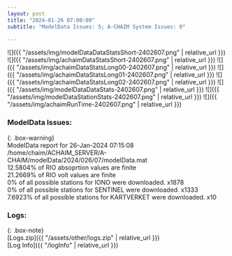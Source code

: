 ```yaml
---
layout: post
title: "2024-01-26 07:00:00"
subtitle: "ModelData Issues: 5; A-CHAIM System Issues: 0"

---
```


![]({{ "/assets/img/modelDataDataStatsShort-2402607.png" | relative_url }})
![]({{ "/assets/img/achaimDataStatsShort-2402607.png" | relative_url }})
![]({{ "/assets/img/achaimDataStatsLong00-2402607.png" | relative_url }})
![]({{ "/assets/img/achaimDataStatsLong01-2402607.png" | relative_url }})
![]({{ "/assets/img/achaimDataStatsLong02-2402607.png" | relative_url }})
![]({{ "/assets/img/modelDataDataStats-2402607.png" | relative_url }})
![]({{ "/assets/img/modelDataStationStats-2402607.png" | relative_url }})
![]({{ "/assets/img/achaimRunTime-2402607.png" | relative_url }})


### ModelData Issues:  
  
{: .box-warning}  
 ModelData report for 26-Jan-2024 07:15:08   
 /home/chaim/ACHAIM_SERVER/A-CHAIM/modelData/2024/026/07/modelData.mat   
 12.5804% of RIO absoprtion values are finite   
 21.2669% of RIO volt values are finite   
 0% of all possible stations for IONO were downloaded. x1878   
 0% of all possible stations for SENTINEL were downloaded. x1333   
 7.6923% of all possible stations for KARTVERKET were downloaded. x10   
  


### Logs:  
  
{: .box-note}  
[Logs.zip]({{ "/assets/other/logs.zip" | relative_url }})  
[Log Info]({{ "/logInfo" | relative_url }})  

